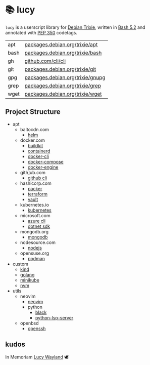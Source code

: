 <!-- This Source Code Form is subject to the terms of the Mozilla Public
   - License, v. 2.0. If a copy of the MPL was not distributed with this
   - file, You can obtain one at https://mozilla.org/MPL/2.0/. -->

# 📚 lucy

`lucy` is a userscript library for [Debian Trixie](https://wiki.debian.org/DebianTrixie), written in [Bash 5.2](https://savannah.gnu.org/projects/bash/) and annotated with [PEP 350](https://peps.python.org/pep-0350/) codetags.

|||
| --- | --- |
| apt |[packages.debian.org/trixie/apt](https://packages.debian.org/trixie/apt)|
| bash |[packages.debian.org/trixie/bash](https://packages.debian.org/trixie/bash)|
| gh |[github.com/cli/cli](https://github.com/cli/cli?tab=readme-ov-file)|
| git |[packages.debian.org/trixie/git](https://packages.debian.org/trixie/git)|
| gpg |[packages.debian.org/trixie/gnupg](https://packages.debian.org/trixie/gnupg)|
| grep | [packages.debian.org/trixie/grep](https://packages.debian.org/trixie/grep)
| wget |[packages.debian.org/trixie/wget](https://packages.debian.org/trixie/wget)|

## Project Structure

- apt
  - baltocdn.com
    - [helm](https://helm.sh/docs/)
  - docker.com
    - [buildkit](https://docs.docker.com/build/buildkit/)
    - [containerd](https://containerd.io/docs/)
    - [docker-cli](https://docs.docker.com/engine/reference/commandline/cli/)
    - [docker-compose](https://docs.docker.com/compose/)
    - [docker-engine](https://docs.docker.com/engine/)
  - gith]ub.com
    - [github cli](https://cli.github.com/manual/)
  - hashicorp.com
    - [packer](https://developer.hashicorp.com/packer/docs)
    - [terraform](https://developer.hashicorp.com/terraform/docs)
    - [vault](https://developer.hashicorp.com/vault/docs)
  - kubernetes.io
    - [kubernetes](https://kubernetes.io/docs/home/)
  - microsoft.com
    - [azure cli](https://learn.microsoft.com/en-us/cli/azure/)
    - [dotnet sdk](https://learn.microsoft.com/en-us/dotnet/)
  - mongodb.org
    - [mongodb](https://www.mongodb.com/docs/)
  - nodesource.com
    - [nodejs](https://nodejs.org/en/docs)
  - opensuse.org
    - [podman](https://docs.podman.io/en/latest/)
- custom
  - [kind](https://kind.sigs.k8s.io/)
  - [golang](https://go.dev/doc/)
  - [minikube](https://minikube.sigs.k8s.io/docs/)
  - [nvm](https://github.com/nvm-sh/nvm?tab=readme-ov-file#node-version-manager---)
- utils
  - neovim
    - [neovim](https://neovim.io/doc/)
    - python
      - [black](https://black.readthedocs.io/en/stable/)
      - [python-lsp-server](https://github.com/python-lsp/python-lsp-server)
  - openbsd
    - [openssh](https://www.openssh.com/manual.html)

## kudos
In Memoriam [Lucy Wayland](https://aardvarkoffnord.wordpress.com/2016/11/12/diversity-and-inclusion-debian-redux/) 🕊️
